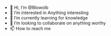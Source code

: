 - 👋 Hi, I’m @Blowolb
- 👀 I’m interested in Anything interesting
- 🌱 I’m currently learning for knowledge
- 💞️ I’m looking to collaborate on anything worthy
- 📫 How to reach me 

<!---
Blowolb/Blowolb is a ✨ special ✨ repository because its `README.md` (this file) appears on your GitHub profile.
You can click the Preview link to take a look at your changes.
--->
